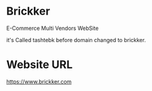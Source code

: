# Brickker
E-Commerce Multi Vendors WebSite

it's Called tashtebk before domain changed to brickker.

# Website URL

https://www.brickker.com

